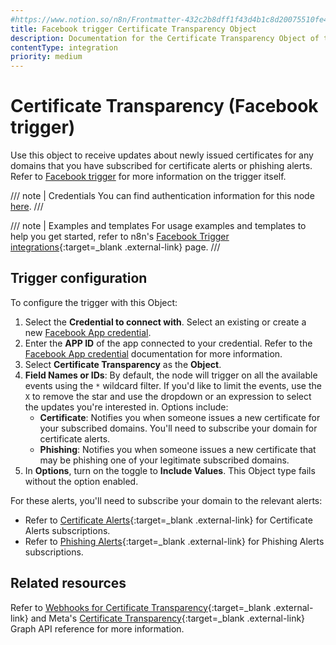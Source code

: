 ```yaml
---
#https://www.notion.so/n8n/Frontmatter-432c2b8dff1f43d4b1c8d20075510fe4
title: Facebook trigger Certificate Transparency Object
description: Documentation for the Certificate Transparency Object of the Facebook trigger node in n8n, a workflow automation platform. Includes configuration details.
contentType: integration
priority: medium
---
```


# Certificate Transparency (Facebook trigger)

Use this object to receive updates about newly issued certificates for any domains that you have subscribed for certificate alerts or phishing alerts. Refer to [Facebook trigger](/integrations/builtin/trigger-nodes/n8n-nodes-base.facebooktrigger/) for more information on the trigger itself.

/// note | Credentials
You can find authentication information for this node [here](/integrations/builtin/credentials/facebookapp/).
///

///  note  | Examples and templates
For usage examples and templates to help you get started, refer to n8n's [Facebook Trigger integrations](https://n8n.io/integrations/facebook-trigger/){:target=_blank .external-link} page.
///

## Trigger configuration

To configure the trigger with this Object:

1. Select the **Credential to connect with**. Select an existing or create a new [Facebook App credential](/integrations/builtin/credentials/facebookapp/).
1. Enter the **APP ID** of the app connected to your credential. Refer to the [Facebook App credential](/integrations/builtin/credentials/facebookapp/) documentation for more information.
1. Select **Certificate Transparency** as the **Object**.
1. **Field Names or IDs**: By default, the node will trigger on all the available events using the `*` wildcard filter. If you'd like to limit the events, use the `X` to remove the star and use the dropdown or an expression to select the updates you're interested in. Options include:
    * **Certificate**: Notifies you when someone issues a new certificate for your subscribed domains. You'll need to subscribe your domain for certificate alerts.
    * **Phishing**: Notifies you when someone issues a new certificate that may be phishing one of your legitimate subscribed domains.
1. In **Options**, turn on the toggle to **Include Values**. This Object type fails without the option enabled.

For these alerts, you'll need to subscribe your domain to the relevant alerts:

* Refer to [Certificate Alerts](https://developers.facebook.com/docs/certificate-transparency-api#certificate-alerts-subscribing){:target=_blank .external-link} for Certificate Alerts subscriptions.
* Refer to [Phishing Alerts](https://developers.facebook.com/docs/certificate-transparency-api#phishing-alerts-subscribing){:target=_blank .external-link} for Phishing Alerts subscriptions.

## Related resources

Refer to [Webhooks for Certificate Transparency](https://developers.facebook.com/docs/graph-api/webhooks/getting-started/webhooks-for-certificate-transparency){:target=_blank .external-link} and Meta's [Certificate Transparency](https://developers.facebook.com/docs/graph-api/webhooks/reference/certificate-transparency/){:target=_blank .external-link} Graph API reference for more information.
